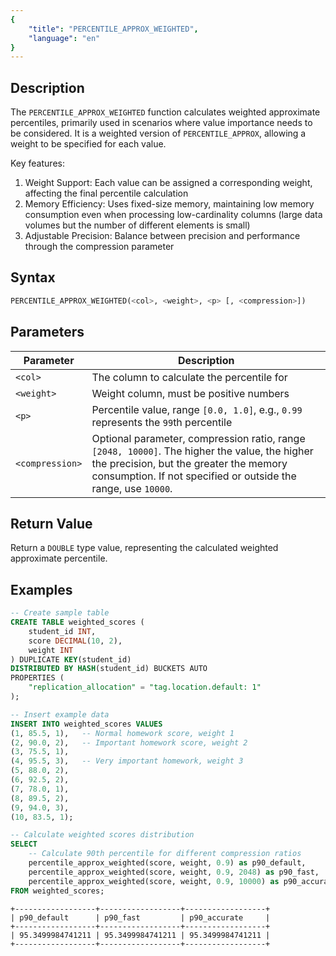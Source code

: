 ```yaml
---
{
    "title": "PERCENTILE_APPROX_WEIGHTED",
    "language": "en"
}
---
```


<!-- 
Licensed to the Apache Software Foundation (ASF) under one
or more contributor license agreements.  See the NOTICE file
distributed with this work for additional information
regarding copyright ownership.  The ASF licenses this file
to you under the Apache License, Version 2.0 (the
"License"); you may not use this file except in compliance
with the License.  You may obtain a copy of the License at
  http://www.apache.org/licenses/LICENSE-2.0
Unless required by applicable law or agreed to in writing,
software distributed under the License is distributed on an
"AS IS" BASIS, WITHOUT WARRANTIES OR CONDITIONS OF ANY
KIND, either express or implied.  See the License for the
specific language governing permissions and limitations
under the License.
-->

## Description

The `PERCENTILE_APPROX_WEIGHTED` function calculates weighted approximate percentiles, primarily used in scenarios where value importance needs to be considered. It is a weighted version of `PERCENTILE_APPROX`, allowing a weight to be specified for each value.

Key features:
1. Weight Support: Each value can be assigned a corresponding weight, affecting the final percentile calculation
2. Memory Efficiency: Uses fixed-size memory, maintaining low memory consumption even when processing low-cardinality columns (large data volumes but the number of different elements is small)
3. Adjustable Precision: Balance between precision and performance through the compression parameter

## Syntax

```sql
PERCENTILE_APPROX_WEIGHTED(<col>, <weight>, <p> [, <compression>])
```

## Parameters

| Parameter | Description |
| -- | -- |
| `<col>` | The column to calculate the percentile for |
| `<weight>` | Weight column, must be positive numbers |
| `<p>` | Percentile value, range `[0.0, 1.0]`, e.g., `0.99` represents the `99`th percentile |
| `<compression>` | Optional parameter, compression ratio, range `[2048, 10000]`. The higher the value, the higher the precision, but the greater the memory consumption. If not specified or outside the range, use `10000`. |

## Return Value

Return a `DOUBLE` type value, representing the calculated weighted approximate percentile.

## Examples

```sql
-- Create sample table
CREATE TABLE weighted_scores (
    student_id INT,
    score DECIMAL(10, 2),
    weight INT
) DUPLICATE KEY(student_id)
DISTRIBUTED BY HASH(student_id) BUCKETS AUTO
PROPERTIES (
    "replication_allocation" = "tag.location.default: 1"
);

-- Insert example data
INSERT INTO weighted_scores VALUES
(1, 85.5, 1),   -- Normal homework score, weight 1
(2, 90.0, 2),   -- Important homework score, weight 2
(3, 75.5, 1),
(4, 95.5, 3),   -- Very important homework, weight 3
(5, 88.0, 2),
(6, 92.5, 2),
(7, 78.0, 1),
(8, 89.5, 2),
(9, 94.0, 3),
(10, 83.5, 1);

-- Calculate weighted scores distribution
SELECT 
    -- Calculate 90th percentile for different compression ratios
    percentile_approx_weighted(score, weight, 0.9) as p90_default,          -- Default compression ratio
    percentile_approx_weighted(score, weight, 0.9, 2048) as p90_fast,       -- Lower compression ratio, faster
    percentile_approx_weighted(score, weight, 0.9, 10000) as p90_accurate   -- Higher compression ratio, more accurate
FROM weighted_scores;
```

```text
+------------------+------------------+------------------+
| p90_default      | p90_fast         | p90_accurate     |
+------------------+------------------+------------------+
| 95.3499984741211 | 95.3499984741211 | 95.3499984741211 |
+------------------+------------------+------------------+
```


